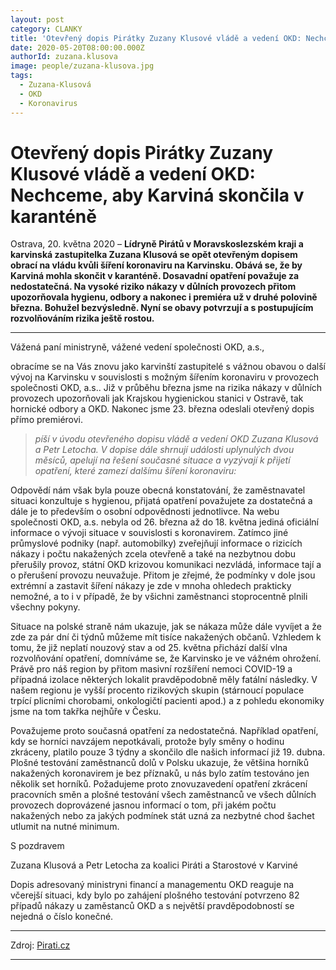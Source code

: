 ```yaml
---
layout: post
category: CLANKY
title: 'Otevřený dopis Pirátky Zuzany Klusové vládě a vedení OKD: Nechceme, aby Karviná skončila v karanténě'
date: 2020-05-20T08:00:00.000Z
authorId: zuzana.klusova
image: people/zuzana-klusova.jpg
tags:
  - Zuzana-Klusová
  - OKD
  - Koronavirus
---
```


# Otevřený dopis Pirátky Zuzany Klusové vládě a vedení OKD:  Nechceme, aby Karviná skončila v karanténě  

Ostrava, 20. května 2020 – **Lídryně Pirátů v Moravskoslezském kraji a karvinská zastupitelka Zuzana Klusová se opět otevřeným dopisem obrací na vládu kvůli šíření koronaviru na Karvinsku. Obává se, že by Karviná mohla skončit v karanténě. Dosavadní opatření považuje za nedostatečná. Na vysoké riziko nákazy v důlních provozech přitom upozorňovala hygienu, odbory a nakonec i premiéra už v druhé polovině března. Bohužel bezvýsledně. Nyní se obavy potvrzují a s postupujícím rozvolňováním rizika ještě rostou.**

----

Vážená paní ministryně, vážené vedení společnosti OKD, a.s.,

obracíme se na Vás znovu jako karvinští zastupitelé s vážnou obavou o další vývoj na Karvinsku v souvislosti s možným šířením koronaviru v provozech společnosti OKD, a.s.. Již v průběhu března jsme na rizika nákazy v důlních provozech upozorňovali jak Krajskou hygienickou stanici v Ostravě, tak hornické odbory a OKD. Nakonec jsme 23. března odeslali otevřený dopis přímo premiérovi. 

>*píší v úvodu otevřeného dopisu vládě a vedení OKD Zuzana Klusová a Petr Letocha. V dopise dále shrnují události uplynulých dvou měsíců, apelují na řešení současné situace a vyzývají k přijetí opatření, které zamezí dalšímu šíření koronaviru:*

Odpovědí nám však byla pouze obecná konstatování, že zaměstnavatel situaci konzultuje s hygienou, přijatá opatření považujete za dostatečná a dále je to především o osobní odpovědnosti jednotlivce. Na webu společnosti OKD, a.s. nebyla od 26. března až do 18. května jediná oficiální informace o vývoji situace v souvislosti s koronavirem. Zatímco jiné průmyslové podniky (např. automobilky) zveřejňují informace o rizicích nákazy i počtu nakažených zcela otevřeně a také na nezbytnou dobu přerušily provoz, státní OKD krizovou komunikaci nezvládá, informace tají a o přerušení provozu neuvažuje. Přitom je zřejmé, že podmínky v dole jsou extrémní a zastavit šíření nákazy je zde v mnoha ohledech prakticky nemožné, a to i v případě, že by všichni zaměstnanci stoprocentně plnili všechny pokyny.

Situace na polské straně nám ukazuje, jak se nákaza může dále vyvíjet a že zde za pár dní či týdnů můžeme mít tisíce nakažených občanů. Vzhledem k tomu, že již neplatí nouzový stav a od 25. května přichází další vlna rozvolňování opatření, domníváme se, že Karvinsko je ve vážném ohrožení. Právě pro náš region by přitom masivní rozšíření nemoci COVID-19 a případná izolace některých lokalit pravděpodobně měly fatální následky. V našem regionu je vyšší procento rizikových skupin (stárnoucí populace trpící plicními chorobami, onkologičtí pacienti apod.) a z pohledu ekonomiky jsme na tom takřka nejhůře v Česku.  

Považujeme proto současná opatření za nedostatečná. Například opatření, kdy se horníci navzájem nepotkávali, protože byly směny o hodinu zkráceny, platilo pouze 3 týdny a skončilo dle našich informací již 19. dubna. Plošné testování zaměstnanců dolů v Polsku ukazuje, že většina horníků nakažených koronavirem je bez příznaků, u nás bylo zatím testováno jen několik set horníků. Požadujeme proto znovuzavedení opatření zkrácení pracovních směn a plošné testování všech zaměstnanců ve všech důlních provozech doprovázené jasnou informací o tom, při jakém počtu nakažených nebo za jakých podmínek stát uzná za nezbytné chod šachet utlumit na nutné minimum.

S pozdravem 

Zuzana Klusová a Petr Letocha za koalici Piráti a Starostové v Karviné 

Dopis adresovaný ministryni financí a managementu OKD reaguje na včerejší situaci, kdy bylo po zahájení plošného testování potvrzeno 82 případů nákazy u zaměstanců OKD a s největší pravděpodobností se nejedná o číslo konečné.














---

Zdroj: [Pirati.cz](https://www.pirati.cz/tiskove-zpravy/stavebni-denik-elektronicky.html)

- - -
